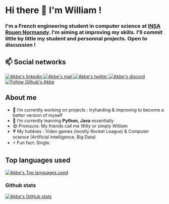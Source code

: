# Hi there 👋 I'm William !
### I'm a French engineering student in computer science at [INSA Rouen Normandy](https://www.insa-rouen.fr/en). I'm aiming at improving my skills. I'll commit little by little my student and personnal projects. Open to discussion !

## 📫 Social networks
<p>
  <a target="_blank" rel="noopenernoreferrer" href="www.linkedin.com/in/mokwilliam/">
    <img src="https://img.shields.io/badge/-William-blue?style=flat-square&logo=Linkedin&logoColor=white&link=https://www.linkedin.com/in/mokwilliam/" alt="Akbe's linkedin" />
  </a>
  <a target="_blank" rel="noopenernoreferrer" href="mailto:Akbeeeh@gmail.com">
    <img src="https://img.shields.io/badge/-Akbeeeh@gmail.com-c14438?style=flat-square&logo=Gmail&logoColor=white&link=mailto:Akbeeeh@gmail.com" alt="Akbe's mail" />
  </a>
  <a target="_blank" rel="noopenernoreferrer" href="https://twitter.com/Akbeeh">
    <img src="https://img.shields.io/badge/Akbeeh-1DA1F2?style=flat-square&logo=twitter&logoColor=white&link=https://twitter.com/Akbeeh" alt="Akbe's twitter" />
  </a>
  <a target="_blank" rel="noopenernoreferrer" href="https://discordapp.com/users/161544764825534464/">
    <img src="https://img.shields.io/badge/Akbeeh-7289DA?style=flat-square&logo=discord&logoColor=white&link=https://discordapp.com/users/161544764825534464/" alt="Akbe's discord" />
  </a>
  <a target="_blank" rel="noopenernoreferrer" href="https://github.com/Akbeeh/?tab=follow">
    <img src="https://img.shields.io/github/followers/Akbeeh?label=Follow&style=social" alt="Follow Github's Akbe" />
  </a>
</p>

## About me
- 🔭 I’m currently working on projects : tryharding & improving to become a better version of myself
- 🌱 I’m currently learning <b>Python, Java</b> essentially
- 😄 Pronouns: My friends call me <i>Willy</i> or simply <i>William</i>
- 💗 My hobbies : Video games (mostly Rocket League) & Computer science (Artificial Intelligence, Big Data)
- ⚡ Fun fact: Single.

## Top languages used
<p>
  <a target="_blank" rel="noopenernoreferrer" href="https://github-readme-stats.vercel.app/api/top-langs/?username=Akbeeh&theme=blue-green">
    <img src="https://github-readme-stats.vercel.app/api/top-langs/?username=Akbeeh&theme=blue-green" alt="Akbe's Top languages used" data-canonical-src="https://github-readme-stats.vercel.app/api/top-langs/?username=Akbeeh&theme=blue-green&amp;locale=en" style="max-width:100%;">
  </a>

### Github stats
<p>
  <a target="_blank" rel="noopenernoreferrer" href="https://github.com/anuraghazra/github-readme-stats">
    <img src="https://github-readme-stats.vercel.app/api?username=akbeeh&show_icons=true&theme=radical" alt="Akbe's GitHub stats" data-canonical-src="https://github-readme-stats.vercel.app/api?username=akbeeh&show_icons=true&theme=radical&amp;locale=en" style="max-width:100%;">
  </a>
</p>
